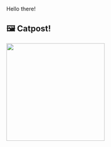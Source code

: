 Hello there!



## 🖼️ Catpost!

<sub>
    <img src="https://cdn2.thecatapi.com/images/6nn.jpg" height="256">
</sub>

